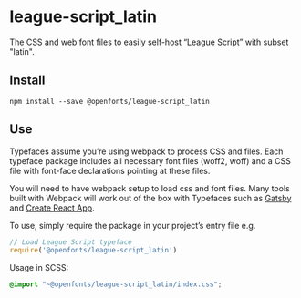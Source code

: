
# league-script_latin

The CSS and web font files to easily self-host “League Script” with subset "latin".

## Install

`npm install --save @openfonts/league-script_latin`

## Use

Typefaces assume you’re using webpack to process CSS and files. Each typeface
package includes all necessary font files (woff2, woff) and a CSS file with
font-face declarations pointing at these files.

You will need to have webpack setup to load css and font files. Many tools built
with Webpack will work out of the box with Typefaces such as [Gatsby](https://github.com/gatsbyjs/gatsby)
and [Create React App](https://github.com/facebookincubator/create-react-app).

To use, simply require the package in your project’s entry file e.g.

```javascript
// Load League Script typeface
require('@openfonts/league-script_latin')
```

Usage in SCSS:
```scss
@import "~@openfonts/league-script_latin/index.css";
```
